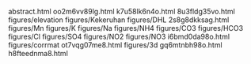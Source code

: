 abstract.html
oo2m6vv89lg.html
k7u58lk6n4o.html
8u3fldg35vo.html
figures/elevation
figures/Kekeruhan
figures/DHL
2s8g8dkksag.html
figures/Mn
figures/K
figures/Na
figures/NH4
figures/CO3
figures/HCO3
figures/Cl
figures/SO4
figures/NO2
figures/NO3
i6bmd0da98o.html
figures/corrmat
ot7vqg07me8.html
figures/3d
gq6mtnbh98o.html
h8fteednma8.html